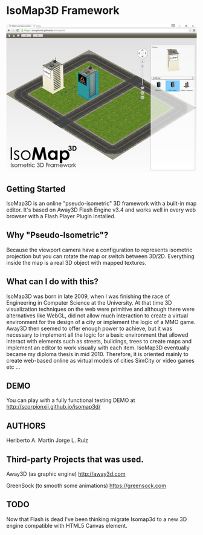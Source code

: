 IsoMap3D Framework
==================
![alt tag](https://raw.githubusercontent.com/scorpionxii/isomap3d/master/screenshot.jpg)

Getting Started
---------------
IsoMap3D is an online "pseudo-isometric" 3D framework with a built-in map editor. It's based on Away3D Flash Engine v3.4 and works well in every web browser with a Flash Player Plugin installed.

Why "Pseudo-Isometric"?
-----------------------
Because the viewport camera have a configuration to represents isometric projection but you can rotate the map or switch between 3D/2D. Everything inside the map is a real 3D object with mapped textures.

What can I do with this?
------------------------
IsoMap3D was born in late 2009, when I was finishing the race of Engineering in Computer Science at the University. At that time 3D visualization techniques on the web were primitive and although there were alternatives like WebGL, did not allow much interaction to create a virtual environment for the design of a city or implement the logic of a MMO game. Away3D then seemed to offer enough power to achieve, but it was necessary to implement all the logic for a basic environment that allowed interact with elements such as streets, buildings, trees to create maps and implement an editor to work visually with each item. IsoMap3D eventually became my diploma thesis in mid 2010. Therefore, it is oriented mainly to create web-based online as virtual models of cities SimCity or video games etc ...

DEMO
----
You can play with a fully functional testing DEMO at http://scorpionxii.github.io/isomap3d/

AUTHORS
-------
Heriberto A. Martin
Jorge L. Ruiz

Third-party Projects that was used.
-----------------------------------
Away3D (as graphic engine) http://away3d.com

GreenSock (to smooth some animations) https://greensock.com

TODO
----
Now that Flash is dead I've been thinking migrate Isomap3d to a new 3D engine compatible with HTML5 Canvas element.
